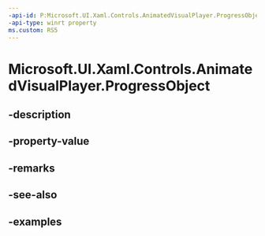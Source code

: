 ```yaml
---
-api-id: P:Microsoft.UI.Xaml.Controls.AnimatedVisualPlayer.ProgressObject
-api-type: winrt property
ms.custom: RS5
---
```


<!-- Property syntax.
public CompositionObject ProgressObject { get; }
-->

# Microsoft.UI.Xaml.Controls.AnimatedVisualPlayer.ProgressObject

## -description

## -property-value

## -remarks

## -see-also

## -examples

